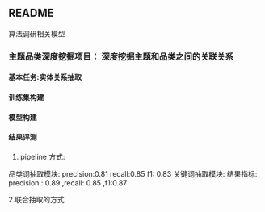 ## README
算法调研相关模型
### 主题品类深度挖掘项目： 深度挖掘主题和品类之间的关联关系
#### 基本任务:实体关系抽取
#### 训练集构建
#### 模型构建
#### 结果评测

1. pipeline 方式:

品类词抽取模块: precision:0.81 recall:0.85  f1: 0.83
关键词抽取模块:
结果指标: precision : 0.89 ,recall: 0.85 ,f1:0.87

2.联合抽取的方式